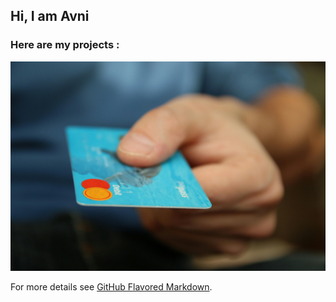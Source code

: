 ## Hi, I am Avni

### Here are my projects :

![credit card fraud detection](credit-card.jpg)



For more details see [GitHub Flavored Markdown](https://guides.github.com/features/mastering-markdown/).
